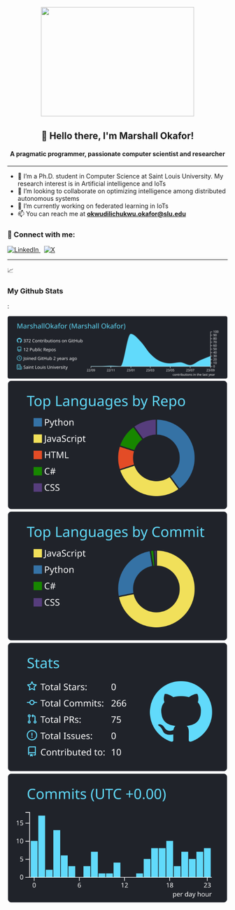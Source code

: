 <p align="center">
  <img src="https://user-images.githubusercontent.com/37137713/128654147-fd2f1a93-fdd5-4a84-a1a6-d618265823b3.gif" width="350" height="250">
</p>

<h2 align="center">👋 Hello there, I'm Marshall Okafor!</h2>

<h4 align="center">A pragmatic programmer, passionate computer scientist and researcher</h4>

---

- 🔭 I’m a Ph.D. student in Computer Science at Saint Louis University. My research interest is in Artificial intelligence and IoTs
- 👯 I’m looking to collaborate on optimizing intelligence among distributed autonomous systems
- 🌱 I’m currently working on federated learning in IoTs
- 📫 You can reach me at **okwudilichukwu.okafor@slu.edu**

<h3 align="left">🔗 Connect with me:</h3>
<p>
  <a href="https://www.linkedin.com/in/marshall-okafor-7253b5106" target="blank">
    <img src="https://upload.wikimedia.org/wikipedia/commons/c/ca/LinkedIn_logo_initials.png" alt="LinkedIn" height="40" width="40"/> 
  </a>
  &nbsp;
  <a href="https://www.twitter.com/MarshallOkafor" target="blank">
    <img src="https://freelogopng.com/images/all_img/1690643591twitter-x-logo-png.png" alt="X" height="40" width="40"/>
  </a>
</p>

---

<summary>📈 <h3>My Github Stats</h3>:</summary>

[![](https://raw.githubusercontent.com/MarshallOkafor/marshallokafor/master/profile-summary-card-output/react/0-profile-details.svg)](https://github.com/vn7n24fzkq/github-profile-summary-cards)
[![](https://raw.githubusercontent.com/MarshallOkafor/marshallokafor/master/profile-summary-card-output/react/1-repos-per-language.svg)](https://github.com/vn7n24fzkq/github-profile-summary-cards) [![](https://raw.githubusercontent.com/MarshallOkafor/marshallokafor/master/profile-summary-card-output/react/2-most-commit-language.svg)](https://github.com/vn7n24fzkq/github-profile-summary-cards)
[![](https://raw.githubusercontent.com/MarshallOkafor/marshallokafor/master/profile-summary-card-output/react/3-stats.svg)](https://github.com/vn7n24fzkq/github-profile-summary-cards) [![](https://raw.githubusercontent.com/MarshallOkafor/marshallokafor/master/profile-summary-card-output/react/4-productive-time.svg)](https://github.com/vn7n24fzkq/github-profile-summary-cards)
